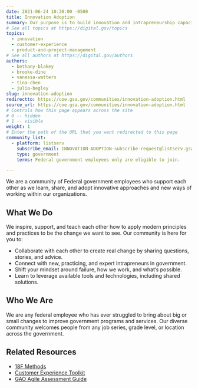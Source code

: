 ```yaml
---
date: 2021-06-24 10:30:00 -0500
title: Innovation Adoption
summary: Our purpose is to build innovation and intrapreneurship capacity across government by investing in and nurturing innovation, intrapreneurship capabilities, and the innovation experience.
# See all topics at https://digital.gov/topics
topics:
  - innovation
  - customer-experience
  - product-and-project-management
# See all authors at https://digital.gov/authors
authors:
  - bethany-blakey
  - brooke-dine
  - vanessa-watters
  - tina-chen
  - julia-begley
slug: innovation-adoption
redirectto: https://coe.gsa.gov/communities/innovation-adoption.html
source_url: https://coe.gsa.gov/communities/innovation-adoption.html
# Controls how this page appears across the site
# 0 -- hidden
# 1 -- visible
weight: 1
# Enter the path of the URL that you want redirected to this page
community_list:
  - platform: listserv
    subscribe_email: INNOVATION-ADOPTION-subscribe-request@listserv.gsa.gov
    type: government
    terms: Federal government employees only are eligible to join.

---
```


We are a community of Federal government employees who support each other as we learn, share, and adopt innovative approaches and new ways of working within our organizations.

## What We Do

We inspire, support, and teach each other how to apply modern principles and practices to be the change we want to see. Our community is here for you to:

* Collaborate with each other to create real change by sharing questions, stories, and advice.
* Connect with new, practicing, and expert intrapreneurs in government.
* Shift your mindset around failure, how we work, and what’s possible.
* Learn to leverage available tools and technologies, including shared solutions.

## Who We Are

We are any federal employee who has ever struggled to bring about big or small changes to improve government programs and services. Our diverse community welcomes people from any job series, grade level, or location across the government.

## Related Resources

* [18F Methods](https://methods.18f.gov/)
* [Customer Experience Toolkit](https://digital.gov/resources/customer-experience-toolkit)
* [GAO Agile Assessment Guide](hhttps://www.gao.gov/products/gao-20-590g)
